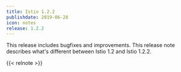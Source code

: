 ```yaml
---
title: Istio 1.2.2
publishdate: 2019-06-28
icon: notes
release: 1.2.2
---
```


This release includes bugfixes and improvements.  This release note describes what's different between Istio 1.2 and Istio 1.2.2.

{{< relnote >}}
